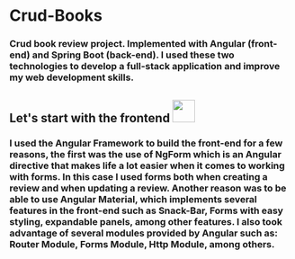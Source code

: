 # Crud-Books
### Crud book review project. Implemented with Angular (front-end) and Spring Boot (back-end). I used these two technologies to develop a full-stack application and improve my web development skills.

## Let's start with the frontend <img src="https://cdn.jsdelivr.net/gh/devicons/devicon/icons/angularjs/angularjs-original.svg"  width="40" height="40" />
###  I used the Angular Framework to build the front-end for a few reasons, the first was the use of NgForm which is an Angular directive that makes life a lot easier when it comes to working with forms. In this case I used forms both when creating a review and when updating a review. Another reason was to be able to use Angular Material, which implements several features in the front-end such as Snack-Bar, Forms with easy styling, expandable panels, among other features. I also took advantage of several modules provided by Angular such as: Router Module, Forms Module, Http Module, among others.

